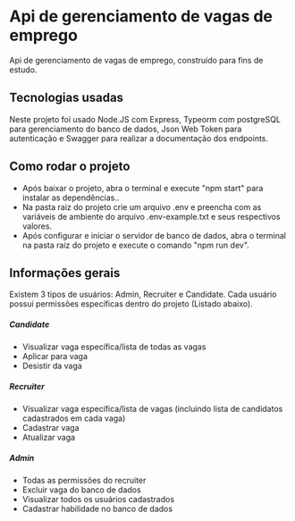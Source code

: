 # Api de gerenciamento de vagas de emprego

Api de gerenciamento de vagas de emprego, construído para fins de estudo.

## Tecnologias usadas

Neste projeto foi usado Node.JS com Express, Typeorm com postgreSQL para gerenciamento do banco de dados, Json Web Token para autenticação e Swagger para realizar a documentação dos endpoints.

## Como rodar o projeto

- Após baixar o projeto, abra o terminal e execute "npm start" para instalar as dependências..
- Na pasta raiz do projeto crie um arquivo .env e preencha com as variáveis de ambiente do arquivo .env-example.txt e seus respectivos valores.
- Após configurar e iniciar o servidor de banco de dados, abra o terminal na pasta raiz do projeto e execute o comando "npm run dev".

## Informações gerais

Existem 3 tipos de usuários: Admin, Recruiter e Candidate. Cada usuário possui permissões específicas dentro do projeto (Listado abaixo).

##### Candidate

- Visualizar vaga específica/lista de todas as vagas
- Aplicar para vaga
- Desistir da vaga

##### Recruiter

- Visualizar vaga específica/lista de vagas (incluindo lista de candidatos cadastrados em cada vaga)
- Cadastrar vaga
- Atualizar vaga

##### Admin

- Todas as permissões do recruiter
- Excluir vaga do banco de dados
- Visualizar todos os usuários cadastrados
- Cadastrar habilidade no banco de dados